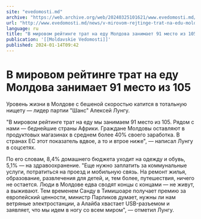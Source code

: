 ```yaml
---
site: "evedomosti.md"
archive: "https://web.archive.org/web/20240325101621/www.evedomosti.md/news/v-mirovom-rejtinge-trat-na-edu-moldova-zanimaet-91-mesto-iz"
url: "http://www.evedomosti.md/news/v-mirovom-rejtinge-trat-na-edu-moldova-zanimaet-91-mesto-iz"
language: ru
title: "В мировом рейтинге трат на еду Молдова занимает 91 место из 105"
publication: '[[Moldavskie Vedomosti]]'
published: 2024-01-14T09:42
---
```


# В мировом рейтинге трат на еду Молдова занимает 91 место из 105

Уровень жизни в Молдове с бешеной скоростью катится в тотальную нищету — лидер партии "Шанс" Алексей Лунгу.

"В мировом рейтинге трат на еду мы занимаем 91 место из 105. Рядом с нами — беднейшие страны Африки. Граждане Молдовы оставляют в продуктовых магазинах в среднем более 40% своего заработка. В странах ЕС этот показатель вдвое, а то и втрое ниже", — написал Лунгу в соцсетях.

По его словам, 8,4% домашнего бюджета уходит на одежду и обувь, 5,1% — на здравоохранение. "Еще нужно заплатить за коммунальные услуги, потратиться на проезд и мобильную связь. На ремонт жилья, образование, развлечения для детей, и, тем более, путешествия, ничего не остается. Люди в Молдове едва сводят концы с концами — не живут, а выживают. Тем временем Санду в Тимишоаре получает премию за европейский ценности, министр Парликов думает, нужны ли нам ветряные электростанции, а Алайба хвастает USB-разъемом и заявляет, что мы идем в ногу со всем миром", — отметил Лунгу.